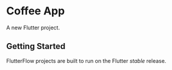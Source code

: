 # Coffee App

A new Flutter project.

## Getting Started

FlutterFlow projects are built to run on the Flutter _stable_ release.
